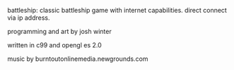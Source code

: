 battleship: classic battleship game with internet capabilities. direct connect via ip address.

programming and art by josh winter

written in c99 and opengl es 2.0

music by burntoutonlinemedia.newgrounds.com

